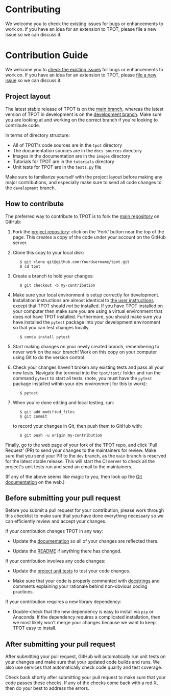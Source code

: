 # Contributing

We welcome you to check the existing issues for bugs or enhancements to work on. If you have an idea for an extension to TPOT, please file a new issue so we can discuss it.

# Contribution Guide

We welcome you to [check the existing issues](https://github.com/EpistasisLab/tpot/issues/) for bugs or enhancements to work on. If you have an idea for an extension to TPOT, please [file a new issue](https://github.com/EpistasisLab/tpot/issues/new) so we can discuss it.

## Project layout

The latest stable release of TPOT is on the [main branch](https://github.com/EpistasisLab/tpot/tree/main), whereas the latest version of TPOT in development is on the [development branch](https://github.com/EpistasisLab/tpot/tree/dev). Make sure you are looking at and working on the correct branch if you're looking to contribute code.

In terms of directory structure:

* All of TPOT's code sources are in the `tpot` directory
* The documentation sources are in the `docs_sources` directory
* Images in the documentation are in the `images` directory
* Tutorials for TPOT are in the `tutorials` directory
* Unit tests for TPOT are in the `tests.py` file

Make sure to familiarize yourself with the project layout before making any major contributions, and especially make sure to send all code changes to the `development` branch.

## How to contribute

The preferred way to contribute to TPOT is to fork the
[main repository](https://github.com/EpistasisLab/tpot/) on
GitHub:

1. Fork the [project repository](https://github.com/EpistasisLab/tpot):
   click on the 'Fork' button near the top of the page. This creates
   a copy of the code under your account on the GitHub server.

2. Clone this copy to your local disk:

          $ git clone git@github.com:YourUsername/tpot.git
          $ cd tpot

3. Create a branch to hold your changes:

          $ git checkout -b my-contribution

4. Make sure your local environment is setup correctly for development. Installation instructions are almost identical to [the user instructions](installing.md) except that TPOT should *not* be installed. If you have TPOT installed on your computer then make sure you are using a virtual environment that does not have TPOT installed. Furthermore, you should make sure you have installed the `pytest` package into your development environment so that you can test changes locally.

          $ conda install pytest

5. Start making changes on your newly created branch, remembering to never work on the ``main`` branch! Work on this copy on your computer using Git to do the version control.


6. Check your changes haven't broken any existing tests and pass all your new tests. Navigate the terminal into the `tpot/tpot/` folder and run the command `pytest` to start all tests. (note, you must have the `pytest` package installed within your dev environment for this to work):

          $ pytest

7. When you're done editing and local testing, run:

          $ git add modified_files
          $ git commit

   to record your changes in Git, then push them to GitHub with:

          $ git push -u origin my-contribution

Finally, go to the web page of your fork of the TPOT repo, and click 'Pull Request' (PR) to send your changes to the maintainers for review. Make sure that you send your PR to the `dev` branch, as the `main` branch is reserved for the latest stable release. This will start the CI server to check all the project's unit tests run and send an email to the maintainers.

(If any of the above seems like magic to you, then look up the
[Git documentation](http://git-scm.com/documentation) on the web.)

## Before submitting your pull request

Before you submit a pull request for your contribution, please work through this checklist to make sure that you have done everything necessary so we can efficiently review and accept your changes.

If your contribution changes TPOT in any way:

* Update the [documentation](https://github.com/EpistasisLab/tpot/tree/main/docs) so all of your changes are reflected there.

* Update the [README](https://github.com/EpistasisLab/tpot/blob/main/README.md) if anything there has changed.

If your contribution involves any code changes:

* Update the [project unit tests](https://github.com/EpistasisLab/tpot/tree/main/tpot/tests) to test your code changes.

* Make sure that your code is properly commented with [docstrings](https://www.python.org/dev/peps/pep-0257/) and comments explaining your rationale behind non-obvious coding practices.


If your contribution requires a new library dependency:

* Double-check that the new dependency is easy to install via `pip` or Anaconda. If the dependency requires a complicated installation, then we most likely won't merge your changes because we want to keep TPOT easy to install.


## After submitting your pull request

After submitting your pull request, GitHub will automatically run unit tests on your changes and make sure that your updated code builds and runs. We also use services that automatically check code quality and test coverage.

Check back shortly after submitting your pull request to make sure that your code passes these checks. If any of the checks come back with a red X, then do your best to address the errors.
